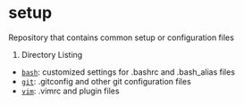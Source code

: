 # setup
Repository that contains common setup or configuration files

1. Directory Listing
 - [`bash`](/bash): customized settings for .bashrc and .bash_alias files
 - [`git`](/git): .gitconfig and other git configuration files 
 - [`vim`](/vim): .vimrc and plugin files
